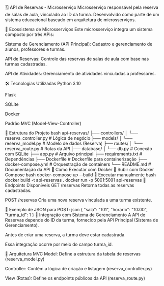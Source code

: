 🗓️ API de Reservas - Microsserviço
Microsserviço responsável pela reserva de salas de aula, vinculado ao ID da turma. Desenvolvido como parte de um sistema educacional baseado em arquitetura de microsserviços.

🔗 Ecossistema de Microsserviços
Este microsserviço integra um sistema composto por três APIs:

Sistema de Gerenciamento (API Principal): Cadastro e gerenciamento de alunos, professores e turmas.

API de Reservas: Controle das reservas de salas de aula com base nas turmas cadastradas.

API de Atividades: Gerenciamento de atividades vinculadas a professores.

🛠️ Tecnologias Utilizadas
Python 3.10

Flask

SQLite

Docker

Padrão MVC (Model-View-Controller)

📁 Estrutura do Projeto
bash
api-reservas/
├── controllers/
│   └── reserva_controller.py       # Lógica de negócio
├── models/
│   └── reserva_model.py            # Modelo de dados (Reserva)
├── routes/
│   └── reserva_route.py            # Rotas da API
├── database/
│   └── db.py                       # Conexão com SQLite
├── app.py                          # Arquivo principal
├── requirements.txt                # Dependências
├── Dockerfile                      # Dockerfile para containerização
├── docker-compose.yml              # Orquestração de containers
└── README.md                       # Documentação da API
🚀 Como Executar com Docker
🔹 Subir com Docker Compose
bash
docker-compose up --build
🔹 Executar manualmente
bash
docker build -t api-reservas .
docker run -p 5001:5001 api-reservas
🔗 Endpoints Disponíveis
GET /reservas
Retorna todas as reservas cadastradas.

POST /reservas
Cria uma nova reserva vinculada a uma turma existente.

🧾 Exemplo de JSON para POST:
json
{
  "sala": "101",
  "horario": "10:00",
  "turma_id": 1
}
🔄 Integração com Sistema de Gerenciamento
A API de Reservas depende do ID da turma, fornecido pela API Principal (Sistema de Gerenciamento).

Antes de criar uma reserva, a turma deve estar cadastrada.

Essa integração ocorre por meio do campo turma_id.

🧱 Arquitetura MVC
Model: Define a estrutura da tabela de reservas (reserva_model.py)

Controller: Contém a lógica de criação e listagem (reserva_controller.py)

View (Rotas): Define os endpoints públicos da API (reserva_route.py)
